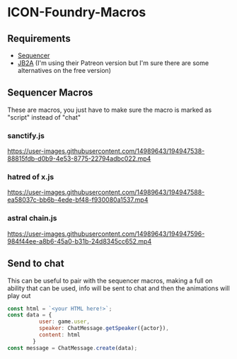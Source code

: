 # ICON-Foundry-Macros

## Requirements
* [Sequencer](https://foundryvtt.com/packages/sequencer)
* [JB2A](https://jb2a.com/) (I'm using their Patreon version but I'm sure there are some alternatives on the free version)


## Sequencer Macros

These are macros, you just have to make sure the macro is marked as "script" instead of "chat"

### sanctify.js
https://user-images.githubusercontent.com/14989643/194947538-88815fdb-d0b9-4e53-8775-22794adbc022.mp4


### hatred of x.js
https://user-images.githubusercontent.com/14989643/194947588-ea58037c-bb6b-4ede-bf48-f930080a1537.mp4


### astral chain.js
https://user-images.githubusercontent.com/14989643/194947596-984f44ee-a8b6-45a0-b31b-24d8345cc652.mp4

## Send to chat

This can be useful to pair with the sequencer macros, making a full on ability that can be used, info will be sent to chat and then the animations will play out


```js
const html = `<your HTML here!>`;
const data = {
          user: game.user,
          speaker: ChatMessage.getSpeaker({actor}),
          content: html
        }
const message = ChatMessage.create(data);
```


